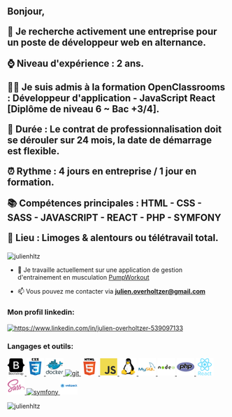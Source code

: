 <h2 align="left">
Bonjour,

🔎 Je recherche activement une entreprise pour un poste de développeur web en alternance.

⌚ Niveau d'expérience : 2 ans.

👨‍🎓 Je suis admis à la formation OpenClassrooms : Développeur d'application - JavaScript React [Diplôme de niveau 6 ~ Bac +3/4].

📅 Durée : Le contrat de professionnalisation doit se dérouler sur 24 mois, la date de démarrage est flexible.

⏰ Rythme : 4 jours en entreprise / 1 jour en formation.

📚 Compétences principales : 
HTML - CSS - SASS - JAVASCRIPT - REACT - PHP - SYMFONY

📍 Lieu : Limoges & alentours ou télétravail total.

</h3>

<p align="left"> <img src="https://komarev.com/ghpvc/?username=julienhltz&label=Profile%20views&color=0e75b6&style=flat" alt="julienhltz" /> </p>

- 🔭 Je travaille actuellement sur une application de gestion d'entrainement en musculation [PumpWorkout](https://github.com/JulienHltz/PumpWorkout-App)

- 📫 Vous pouvez me contacter via **julien.overholtzer@gmail.com**

<h3 align="left">Mon profil linkedin:</h3>
<p align="left">
<a href="https://www.linkedin.com/in/julien-overholtzer-539097133" target="blank"><img align="center" src="https://raw.githubusercontent.com/rahuldkjain/github-profile-readme-generator/master/src/images/icons/Social/linked-in-alt.svg" alt="https://www.linkedin.com/in/julien-overholtzer-539097133" height="30" width="40" /></a>
</p>

<h3 align="left">Langages et outils:</h3>
<p align="left"><a href="https://getbootstrap.com" target="_blank" rel="noreferrer"> <img src="https://raw.githubusercontent.com/devicons/devicon/master/icons/bootstrap/bootstrap-plain-wordmark.svg" alt="bootstrap" width="40" height="40"/> </a> <a href="https://www.w3schools.com/css/" target="_blank" rel="noreferrer"> <img src="https://raw.githubusercontent.com/devicons/devicon/master/icons/css3/css3-original-wordmark.svg" alt="css3" width="40" height="40"/> </a> <a href="https://www.docker.com/" target="_blank" rel="noreferrer"> <img src="https://raw.githubusercontent.com/devicons/devicon/master/icons/docker/docker-original-wordmark.svg" alt="docker" width="40" height="40"/> </a> <a href="https://git-scm.com/" target="_blank" rel="noreferrer"> <img src="https://www.vectorlogo.zone/logos/git-scm/git-scm-icon.svg" alt="git" width="40" height="40"/> </a> <a href="https://www.w3.org/html/" target="_blank" rel="noreferrer"> <img src="https://raw.githubusercontent.com/devicons/devicon/master/icons/html5/html5-original-wordmark.svg" alt="html5" width="40" height="40"/> </a> <a href="https://developer.mozilla.org/en-US/docs/Web/JavaScript" target="_blank" rel="noreferrer"> <img src="https://raw.githubusercontent.com/devicons/devicon/master/icons/javascript/javascript-original.svg" alt="javascript" width="40" height="40"/> </a> <a href="https://www.linux.org/" target="_blank" rel="noreferrer"> <img src="https://raw.githubusercontent.com/devicons/devicon/master/icons/linux/linux-original.svg" alt="linux" width="40" height="40"/> </a> <a href="https://www.mysql.com/" target="_blank" rel="noreferrer"> <img src="https://raw.githubusercontent.com/devicons/devicon/master/icons/mysql/mysql-original-wordmark.svg" alt="mysql" width="40" height="40"/> </a> <a href="https://nodejs.org" target="_blank" rel="noreferrer"> <img src="https://raw.githubusercontent.com/devicons/devicon/master/icons/nodejs/nodejs-original-wordmark.svg" alt="nodejs" width="40" height="40"/> </a> <a href="https://www.php.net" target="_blank" rel="noreferrer"> <img src="https://raw.githubusercontent.com/devicons/devicon/master/icons/php/php-original.svg" alt="php" width="40" height="40"/> </a> <a href="https://reactjs.org/" target="_blank" rel="noreferrer"> <img src="https://raw.githubusercontent.com/devicons/devicon/master/icons/react/react-original-wordmark.svg" alt="react" width="40" height="40"/> </a> <a href="https://sass-lang.com" target="_blank" rel="noreferrer"> <img src="https://raw.githubusercontent.com/devicons/devicon/master/icons/sass/sass-original.svg" alt="sass" width="40" height="40"/> </a> <a href="https://symfony.com" target="_blank" rel="noreferrer"> <img src="https://symfony.com/logos/symfony_black_03.svg" alt="symfony" width="40" height="40"/> </a> <a href="https://webpack.js.org" target="_blank" rel="noreferrer"> <img src="https://raw.githubusercontent.com/devicons/devicon/d00d0969292a6569d45b06d3f350f463a0107b0d/icons/webpack/webpack-original-wordmark.svg" alt="webpack" width="40" height="40"/> </a> </p>

<p><img align="center" src="https://github-readme-stats.vercel.app/api/top-langs?username=julienhltz&show_icons=true&locale=en&layout=compact" alt="julienhltz" /></p>
